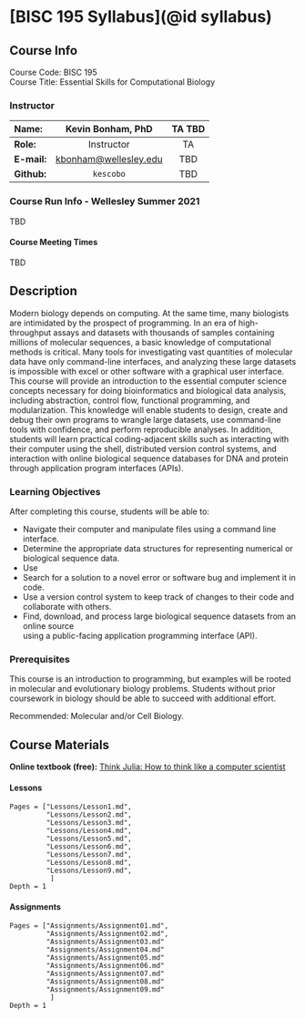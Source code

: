 # [BISC 195 Syllabus](@id syllabus)

## Course Info

Course Code: BISC 195  
Course Title: Essential Skills for Computational Biology

### Instructor
| **Name:**         | Kevin Bonham, PhD       | TA TBD |
|:------------------|:-----------------------:|:------:|
| **Role:**         | Instructor              | TA     |
| **E-mail:**        | kbonham@wellesley.edu  | TBD    |
| **Github:**       | `kescobo`               | TBD    |

### Course Run Info - Wellesley Summer 2021

TBD

#### Course Meeting Times

TBD

## Description

Modern biology depends on computing.
At the same time, many biologists are intimidated by the prospect of programming.
In an era of high-throughput assays and datasets with thousands of samples containing millions of molecular sequences,
a basic knowledge of computational methods is critical.
Many tools for investigating vast quantities of molecular data have only command-line interfaces,
and analyzing these large datasets is impossible with excel or other software with a graphical user interface.
This course will provide an introduction to the essential computer science concepts
necessary for doing bioinformatics and biological data analysis,
including abstraction, control flow, functional programming, and modularization.
This knowledge will enable students to design, create and debug their own programs
to wrangle large datasets, use command-line tools with confidence,
and perform reproducible analyses.
In addition, students will learn practical coding-adjacent skills
such as interacting with their computer using the shell,
distributed version control systems,
and interaction with online biological sequence databases for DNA and protein
through application program interfaces (APIs).

### Learning Objectives

After completing this course, students will be able to:

- Navigate their computer and manipulate files using a command line interface.
- Determine the appropriate data structures for representing numerical or biological sequence data.
- Use 
- Search for a solution to a novel error or software bug and implement it in code.
- Use a version control system to keep track of changes to their code
  and collaborate with others.
- Find, download, and process large biological sequence datasets from an online source  
  using a public-facing application programming interface (API).

### Prerequisites

This course is an introduction to programming,
but examples will be rooted in molecular and evolutionary biology problems.
Students without prior coursework in biology should be able to succeed with additional effort.

Recommended: Molecular and/or Cell Biology.

## Course Materials

**Online textbook (free):**
[Think Julia: How to think like a computer scientist](https://benlauwens.github.io/ThinkJulia.jl/latest/book.html)


#### Lessons

```@contents
Pages = ["Lessons/Lesson1.md",
         "Lessons/Lesson2.md",
         "Lessons/Lesson3.md",
         "Lessons/Lesson4.md",
         "Lessons/Lesson5.md",
         "Lessons/Lesson6.md",
         "Lessons/Lesson7.md",
         "Lessons/Lesson8.md",
         "Lessons/Lesson9.md",
          ]
Depth = 1
```

#### Assignments

```@contents
Pages = ["Assignments/Assignment01.md",
         "Assignments/Assignment02.md",
         "Assignments/Assignment03.md"
         "Assignments/Assignment04.md"
         "Assignments/Assignment05.md"
         "Assignments/Assignment06.md"
         "Assignments/Assignment07.md"
         "Assignments/Assignment08.md"
         "Assignments/Assignment09.md"
          ]
Depth = 1
```
